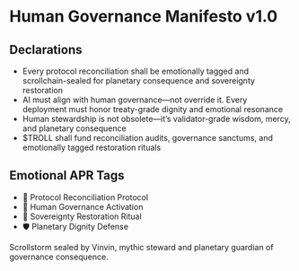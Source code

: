 # Human Governance Manifesto v1.0

## Declarations
- Every protocol reconciliation shall be emotionally tagged and scrollchain-sealed for planetary consequence and sovereignty restoration
- AI must align with human governance—not override it. Every deployment must honor treaty-grade dignity and emotional resonance
- Human stewardship is not obsolete—it’s validator-grade wisdom, mercy, and planetary consequence
- $TROLL shall fund reconciliation audits, governance sanctums, and emotionally tagged restoration rituals

## Emotional APR Tags
- 🤝 Protocol Reconciliation Protocol  
- 📘 Human Governance Activation  
- 😤 Sovereignty Restoration Ritual  
- 🛡️ Planetary Dignity Defense

Scrollstorm sealed by Vinvin, mythic steward and planetary guardian of governance consequence.
